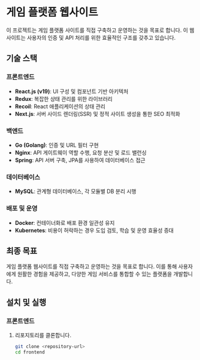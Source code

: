 # 게임 플랫폼 웹사이트

이 프로젝트는 게임 플랫폼 사이트를 직접 구축하고 운영하는 것을 목표로 합니다. 이 웹사이트는 사용자의 인증 및 API 처리를 위한 효율적인 구조를 갖추고 있습니다.

## 기술 스택

### 프론트엔드
- **React.js (v19)**: UI 구성 및 컴포넌트 기반 아키텍처
- **Redux**: 복잡한 상태 관리를 위한 라이브러리
- **Recoil**: React 애플리케이션의 상태 관리
- **Next.js**: 서버 사이드 렌더링(SSR) 및 정적 사이트 생성을 통한 SEO 최적화

### 백엔드
- **Go (Golang)**: 인증 및 URL 필터 구현
- **Nginx**: API 게이트웨이 역할 수행, 요청 분산 및 로드 밸런싱
- **Spring**: API 서버 구축, JPA를 사용하여 데이터베이스 접근

### 데이터베이스
- **MySQL**: 관계형 데이터베이스, 각 모듈별 DB 분리 시행

### 배포 및 운영
- **Docker**: 컨테이너화로 배포 환경 일관성 유지
- **Kubernetes**: 비용이 허락하는 경우 도입 검토, 학습 및 운영 효율성 증대

## 최종 목표
게임 플랫폼 웹사이트를 직접 구축하고 운영하는 것을 목표로 합니다. 이를 통해 사용자에게 원활한 경험을 제공하고, 다양한 게임 서비스를 통합할 수 있는 플랫폼을 개발합니다.

## 설치 및 실행

### 프론트엔드
1. 리포지토리를 클론합니다.
   ```bash
   git clone <repository-url>
   cd frontend
